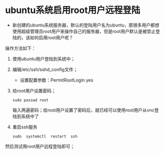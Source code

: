 # ubuntu系统启用root用户远程登陆



- 新创建的ubuntu系统服务器，默认的登陆用户名为ubuntu，那很多用户都想使用超级管理员root用户来操作自己的服务器，但是root用户默认是被禁止登陆的，该如何启用root用户呢？


操作方法如下：

1. 使用ubuntu用户登陆到系统中；

2. 编辑/etc/ssh/sshd_config文件；

    - 设置配置参数：PermitRootLogin yes

4. 给root用户设置密码；

   `sudo passwd root`

   输入两遍密码；给root用户设置了密码后，就已经可以使用root用户从vnc登陆到系统中了

5. 重启ssh服务

    ```sudo  systemctl  restart  ssh ```

然后测试用root用户远程登陆即可；

